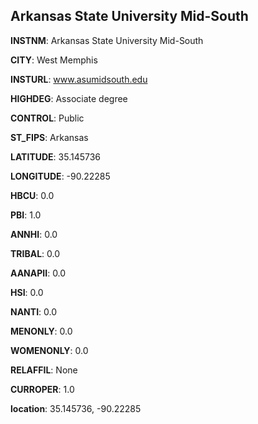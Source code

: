 
Arkansas State University Mid-South
---
**INSTNM**: Arkansas State University Mid-South

**CITY**: West Memphis

**INSTURL**: www.asumidsouth.edu

**HIGHDEG**: Associate degree

**CONTROL**: Public

**ST_FIPS**: Arkansas

**LATITUDE**: 35.145736

**LONGITUDE**: -90.22285

**HBCU**: 0.0

**PBI**: 1.0

**ANNHI**: 0.0

**TRIBAL**: 0.0

**AANAPII**: 0.0

**HSI**: 0.0

**NANTI**: 0.0

**MENONLY**: 0.0

**WOMENONLY**: 0.0

**RELAFFIL**: None

**CURROPER**: 1.0

**location**: 35.145736, -90.22285